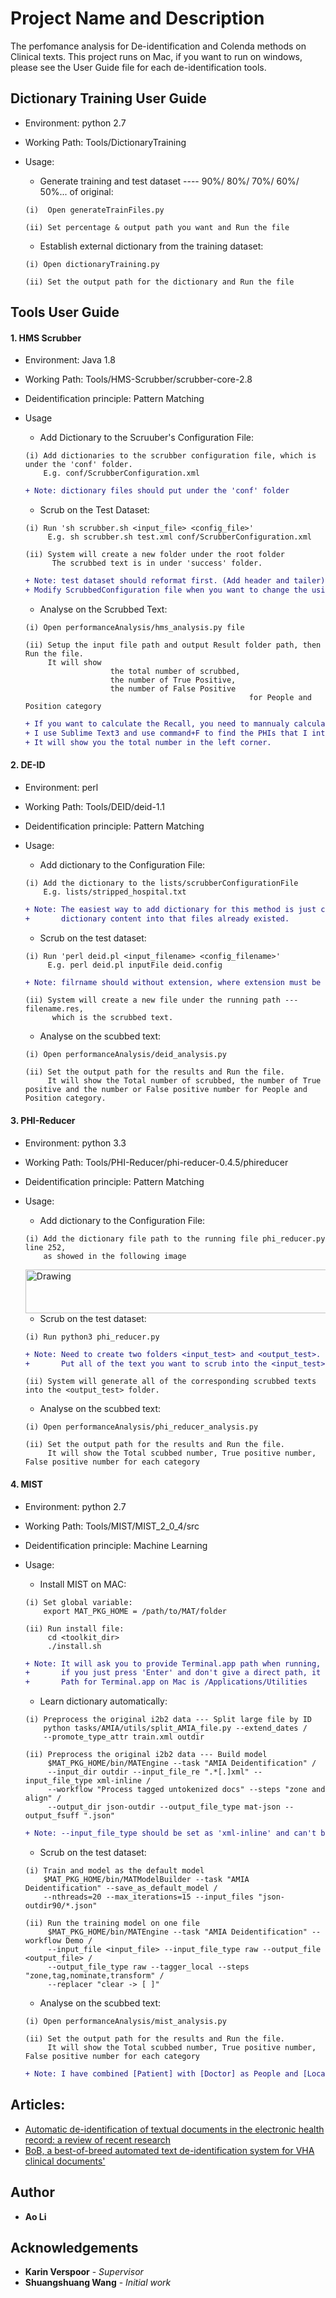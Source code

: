 # Project Name and Description
The perfomance analysis for De-identification and Colenda methods on Clinical texts.
This project runs on Mac, if you want to run on windows, please see the User Guide file for each de-identification tools.

## Dictionary Training User Guide
* Environment: python 2.7
* Working Path: Tools/DictionaryTraining
* Usage:
     * Generate training and test dataset ---- 90%/ 80%/ 70%/ 60%/ 50%... of original:
     ```
     (i)  Open generateTrainFiles.py
     ```
     ```
     (ii) Set percentage & output path you want and Run the file
     ```

     * Establish external dictionary from the training dataset:
     ```
     (i) Open dictionaryTraining.py
     ```
     ```
     (ii) Set the output path for the dictionary and Run the file
     ```

## Tools User Guide
#### 1. HMS Scrubber
   * Environment: Java 1.8
   * Working Path: Tools/HMS-Scrubber/scrubber-core-2.8
   * Deidentification principle: Pattern Matching
   * Usage      
        * Add Dictionary to the Scruuber's Configuration File:
        ```
        (i) Add dictionaries to the scrubber configuration file, which is under the 'conf' folder.
            E.g. conf/ScrubberConfiguration.xml
        ```      
        ```diff
        + Note: dictionary files should put under the 'conf' folder
        ```
        
        * Scrub on the Test Dataset:
        ```
        (i) Run 'sh scrubber.sh <input_file> <config_file>'
             E.g. sh scrubber.sh test.xml conf/ScrubberConfiguration.xml
        ```
        ```
        (ii) System will create a new folder under the root folder
              The scrubbed text is in under 'success' folder.
        ```
        ```diff
        + Note: test dataset should reformat first. (Add header and tailer)
        + Modify ScrubbedConfiguration file when you want to change the using dictionaries in the scrubber.
        ```
        
        * Analyse on the Scrubbed Text:
        ```
        (i) Open performanceAnalysis/hms_analysis.py file
        ```
        ```
        (ii) Setup the input file path and output Result folder path, then Run the file.
             It will show 
                           the total number of scrubbed, 
                           the number of True Positive, 
                           the number of False Positive
                                                          for People and Position category
        ```
        ```diff
        + If you want to calculate the Recall, you need to mannualy calculate the total number of PHI in the scrubbed text.
        + I use Sublime Text3 and use command+F to find the PHIs that I interested. 
        + It will show you the total number in the left corner.
        ```
       
#### 2. DE-ID
   * Environment: perl
   * Working Path: Tools/DEID/deid-1.1
   * Deidentification principle: Pattern Matching
   * Usage:       
        * Add dictionary to the Configuration File:
        ```
        (i) Add the dictionary to the lists/scrubberConfigurationFile
            E.g. lists/stripped_hospital.txt
        ```      
        ```diff
        + Note: The easiest way to add dictionary for this method is just copy and paste our 
        +       dictionary content into that files already existed.             
        ```
        
        * Scrub on the test dataset:
        ```
        (i) Run 'perl deid.pl <input_filename> <config_filename>'
             E.g. perl deid.pl inputFile deid.config
        ```
        ```diff
        + Note: filrname should without extension, where extension must be .text            
        ```
        
        ```
        (ii) System will create a new file under the running path --- filename.res,
              which is the scrubbed text.
        ```
        
        * Analyse on the scubbed text:
        ```
        (i) Open performanceAnalysis/deid_analysis.py
        ```
        ```
        (ii) Set the output path for the results and Run the file.
             It will show the Total number of scrubbed, the number of True positive and the number or False positive number for People and Position category.
        ```

#### 3. PHI-Reducer
   * Environment: python 3.3
   * Working Path: Tools/PHI-Reducer/phi-reducer-0.4.5/phireducer
   * Deidentification principle: Pattern Matching
   * Usage:       
        * Add dictionary to the Configuration File:
        ```
        (i) Add the dictionary file path to the running file phi_reducer.py line 252,
            as showed in the following image 
        ```
        <img src="Documents/References/images/phi_reducer.jpg" alt="Drawing" width="1000" height="70"/>
        
        
        * Scrub on the test dataset:
        ```
        (i) Run python3 phi_reducer.py
        ```
        ```diff
        + Note: Need to create two folders <input_test> and <output_test>. 
        +       Put all of the text you want to scrub into the <input_test> folder         
        ```
        
        ```
        (ii) System will generate all of the corresponding scrubbed texts into the <output_test> folder.
        ```
        
        * Analyse on the scubbed text:
        ```
        (i) Open performanceAnalysis/phi_reducer_analysis.py
        ```
        ```
        (ii) Set the output path for the results and Run the file.
             It will show the Total scubbed number, True positive number, False positive number for each category
        ```


#### 4. MIST
   * Environment: python 2.7
   * Working Path: Tools/MIST/MIST_2_0_4/src
   * Deidentification principle: Machine Learning 
   * Usage:       
        * Install MIST on MAC:
        ```
        (i) Set global variable:
            export MAT_PKG_HOME = /path/to/MAT/folder
        ```
        ```
        (ii) Run install file:
             cd <toolkit_dir>
             ./install.sh  
        ```
        ```diff
        + Note: It will ask you to provide Terminal.app path when running,
        +       if you just press 'Enter' and don't give a direct path, it can't work correctly.
        +       Path for Terminal.app on Mac is /Applications/Utilities
        ```
       
        * Learn dictionary automatically:
        ```
        (i) Preprocess the original i2b2 data --- Split large file by ID
            python tasks/AMIA/utils/split_AMIA_file.py --extend_dates /
            --promote_type_attr train.xml outdir
        ```
        ```
        (ii) Preprocess the original i2b2 data --- Build model
             $MAT_PKG_HOME/bin/MATEngine --task "AMIA Deidentification" /
             --input_dir outdir --input_file_re ".*[.]xml" --input_file_type xml-inline /
             --workflow "Process tagged untokenized docs" --steps "zone and align" /
             --output_dir json-outdir --output_file_type mat-json --output_fsuff ".json"
        ```
        
       ```diff
       + Note: --input_file_type should be set as 'xml-inline' and can't be raw for i2b2 data
       ```
        
       * Scrub on the test dataset:
       ```
       (i) Train and model as the default model
           $MAT_PKG_HOME/bin/MATModelBuilder --task "AMIA Deidentification" --save_as_default_model /
           --nthreads=20 --max_iterations=15 --input_files "json-outdir90/*.json"
       ```
       ```
       (ii) Run the training model on one file
            $MAT_PKG_HOME/bin/MATEngine --task "AMIA Deidentification" --workflow Demo /
            --input_file <input_file> --input_file_type raw --output_file <output_file> /
            --output_file_type raw --tagger_local --steps "zone,tag,nominate,transform" /
            --replacer "clear -> [ ]"
       ```
        
       * Analyse on the scubbed text:
       ```
       (i) Open performanceAnalysis/mist_analysis.py
       ```
       ```
       (ii) Set the output path for the results and Run the file.
            It will show the Total scubbed number, True positive number, False positive number for each category
       ```
       ```diff
       + Note: I have combined [Patient] with [Doctor] as People and [Location] with [Hospital] as Position
       ```

## Articles:
- [Automatic de-identification of textual documents in the electronic health record: a review of recent research](https://github.com/OliviaAo/graduate-Ao/tree/master/Documents/References/1.pdf)
- [BoB, a best-of-breed automated text de-identification system for VHA clinical documents'](https://github.com/OliviaAo/graduate-Ao/tree/master/Documents/References/2.pdf)

## Author
* **Ao Li** 

## Acknowledgements
* **Karin Verspoor** - *Supervisor*
* **Shuangshuang Wang** - *Initial work*


